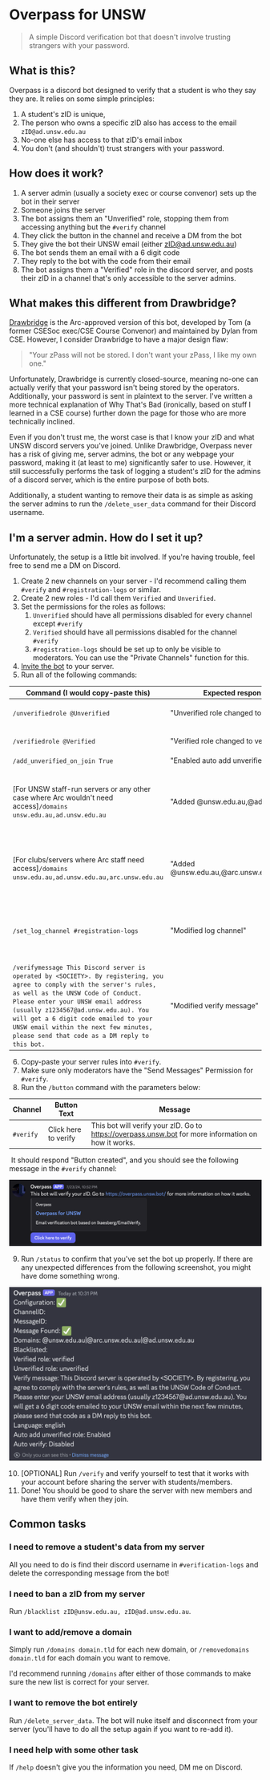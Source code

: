 # Overpass for UNSW

> A simple Discord verification bot that doesn't involve trusting strangers with your password.

## What is this?

Overpass is a discord bot designed to verify that a student is who they say they are. It relies on some simple principles:

1. A student's zID is unique,
2. The person who owns a specific zID also has access to the email `zID@ad.unsw.edu.au`
3. No-one else has access to that zID's email inbox
4. You don't (and shouldn't) trust strangers with your password.

## How does it work?

1. A server admin (usually a society exec or course convenor) sets up the bot in their server
2. Someone joins the server
3. The bot assigns them an "Unverified" role, stopping them from accessing anything but the `#verify` channel
4. They click the button in the channel and receive a DM from the bot
5. They give the bot their UNSW email (either zID@ad.unsw.edu.au)
6. The bot sends them an email with a 6 digit code
7. They reply to the bot with the code from their email
8. The bot assigns them a "Verified" role in the discord server, and posts their zID in a channel that's only accessible to the server admins.

## What makes this different from Drawbridge?

[Drawbridge](https://web.cse.unsw.edu.au/~apps/discord/) is the Arc-approved version of this bot, developed by Tom (a former CSESoc exec/CSE Course Convenor) and maintained by Dylan from CSE. However, I consider Drawbridge to have a major design flaw:

> "Your zPass will not be stored. I don't want your zPass, I like my own one."

Unfortunately, Drawbridge is currently closed-source, meaning no-one can actually verify that your password isn't being stored by the operators. Additionally, your password is sent in plaintext to the server. I've written a more technical explanation of Why That's Bad (ironically, based on stuff I learned in a CSE course) further down the page for those who are more technically inclined.

Even if you don't trust me, the worst case is that I know your zID and what UNSW discord servers you've joined. Unlike Drawbridge, Overpass never has a risk of giving me, server admins, the bot or any webpage your password, making it (at least to me) significantly safer to use. However, it still successfully performs the task of logging a student's zID for the admins of a discord server, which is the entire purpose of both bots.

Additionally, a student wanting to remove their data is as simple as asking the server admins to run the `/delete_user_data` command for their Discord username.

## I'm a server admin. How do I set it up?

Unfortunately, the setup is a little bit involved. If you're having trouble, feel free to send me a DM on Discord.

1. Create 2 new channels on your server - I'd recommend calling them `#verify` and `#registration-logs` or similar.
2. Create 2 new roles - I'd call them `Verified` and `Unverified`.
3. Set the permissions for the roles as follows:
   1. `Unverified` should have all permissions disabled for every channel except `#verify`
   2. `Verified` should have all permissions disabled for the channel `#verify`
   3. `#registration-logs` should be set up to only be visible to moderators. You can use the "Private Channels" function for this.
4. [Invite the bot](https://discord.com/oauth2/authorize?client_id=1031151331190263848&permissions=268504128&scope=bot%20applications.commands) to your server.
5. Run all of the following commands:

| Command (I would copy-paste this)                            | Expected response from the bot                        | Notes                                                        |
| ------------------------------------------------------------ | ----------------------------------------------------- | ------------------------------------------------------------ |
| `/unverifiedrole @Unverified`                                | "Unverified role changed to unverified"               | Substitute `@Unverified` for your Unverified user role       |
| `/verifiedrole @Verified`                                    | "Verified role changed to verified"                   | Substitute `@Verified` for your Verified user role           |
| `/add_unverified_on_join True`                               | "Enabled auto add unverified role!"                   |                                                              |
| [For UNSW staff-run servers or any other case where Arc wouldn't need access]`/domains unsw.edu.au,ad.unsw.edu.au` | "Added @unsw.edu.au,@ad.unsw.edu.au"                  | MAKE SURE THIS IS EXACTLY THE SAME AND THAT BOTH DOMAINS ARE INCLUDED IN THE BOT'S REPLY. **DO NOT ADD** `student.unsw.edu.au` |
| [For clubs/servers where Arc staff need access]`/domains unsw.edu.au,ad.unsw.edu.au,arc.unsw.edu.au` | "Added @unsw.edu.au,@arc.unsw.edu.au,@ad.unsw.edu.au" | MAKE SURE THIS IS EXACTLY THE SAME AND THAT ALL 3 DOMAINS ARE INCLUDED. **DO NOT ADD** `student.unsw.edu.au` |
| `/set_log_channel #registration-logs`                        | "Modified log channel"                                | Substitute `#registration-logs` for your zID log channel. MAKE SURE THIS IS ONLY ACCESSIBLE TO MODERATORS. |
| `/verifymessage This Discord server is operated by <SOCIETY>. By registering, you agree to comply with the server's rules, as well as the UNSW Code of Conduct. Please enter your UNSW email address (usually z1234567@ad.unsw.edu.au). You will get a 6 digit code emailed to your UNSW email within the next few minutes, please send that code as a DM reply to this bot.` | "Modified verify message"                             | Add any legal text you need to the message, and replace `<SOCIETY>` with whatever group is responsible for the server. |

6. Copy-paste your server rules into `#verify`.
7. Make sure only moderators have the "Send Messages" Permission for `#verify`.
8. Run the `/button` command with the parameters below:

| Channel   | Button Text          | Message                                                      |
| --------- | -------------------- | ------------------------------------------------------------ |
| `#verify` | Click here to verify | This bot will verify your zID. Go to https://overpass.unsw.bot for more information on how it works. |

​		It should respond "Button created", and you should see the following message in the `#verify` channel:

![CleanShot 2024-05-29 at 22.26.06@2x](https://raw.githubusercontent.com/psharma04/Overpass/main/images/example-button.png)

9. Run `/status` to confirm that you've set the bot up properly. If there are any unexpected differences from the following screenshot, you might have dome something wrong.

![](https://raw.githubusercontent.com/psharma04/Overpass/main/images/expected-config.png)

10. [OPTIONAL] Run `/verify` and verify yourself to test that it works with your account before sharing the server with students/members.
11. Done! You should be good to share the server with new members and have them verify when they join.

## Common tasks

### I need to remove a student's data from my server

All you need to do is find their discord username in `#verification-logs` and delete the corresponding message from the bot!

### I need to ban a zID from my server

Run `/blacklist zID@unsw.edu.au, zID@ad.unsw.edu.au`. 

### I want to add/remove a domain

Simply run `/domains domain.tld` for each new domain, or `/removedomains domain.tld` for each domain you want to remove.

I'd recommend running `/domains` after either of those commands to make sure the new list is correct for your server.

### I want to remove the bot entirely

Run `/delete_server_data`. The bot will nuke itself and disconnect from your server (you'll have to do all the setup again if you want to re-add it).

### I need help with some other task

If `/help` doesn't give you the information you need, DM me on Discord.